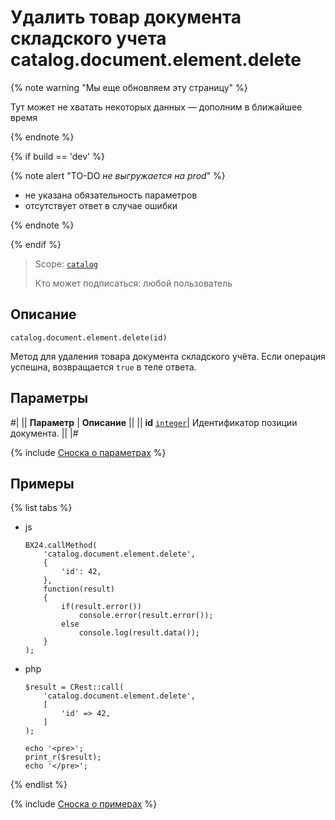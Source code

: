 # Удалить товар документа складского учета catalog.document.element.delete

{% note warning "Мы еще обновляем эту страницу" %}

Тут может не хватать некоторых данных — дополним в ближайшее время

{% endnote %}

{% if build == 'dev' %}

{% note alert "TO-DO _не выгружается на prod_" %}

- не указана обязательность параметров
- отсутствует ответ в случае ошибки
  
{% endnote %}

{% endif %}

> Scope: [`catalog`](../../../scopes/permissions.md)
>
> Кто может подписаться: любой пользователь

## Описание

```http
catalog.document.element.delete(id)
```

Метод для удаления товара документа складского учёта.
Если операция успешна, возвращается `true` в теле ответа.

## Параметры

#|
|| **Параметр** | **Описание** ||
|| **id** 
[`integer`](../../../data-types.md)| Идентификатор позиции документа. ||
|#

{% include [Сноска о параметрах](../../../../_includes/required.md) %}

## Примеры

{% list tabs %}

- js
  
    ```
    BX24.callMethod(
        'catalog.document.element.delete',
        {
            'id': 42,
        },
        function(result)
        {
            if(result.error())
                console.error(result.error());
            else
                console.log(result.data());
        }
    );
    ```

- php
  
    ```
    $result = CRest::call(
        'catalog.document.element.delete',
        [
            'id' => 42,
        ]
    );

    echo '<pre>';
    print_r($result);
    echo '</pre>';
    ```

{% endlist %}

{% include [Сноска о примерах](../../../../_includes/examples.md) %}
